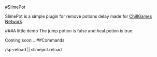 #SlimePot

SlimePot is a simple plugin for remove potions delay made for [ChillGames Network](https://www.minecraft-italia.it/server/chillgamesnetwork).

###A little demo
The jump potion is false and heal potion is true

Coming soon...
##Commands

/sp-reload || slimepot.reload

